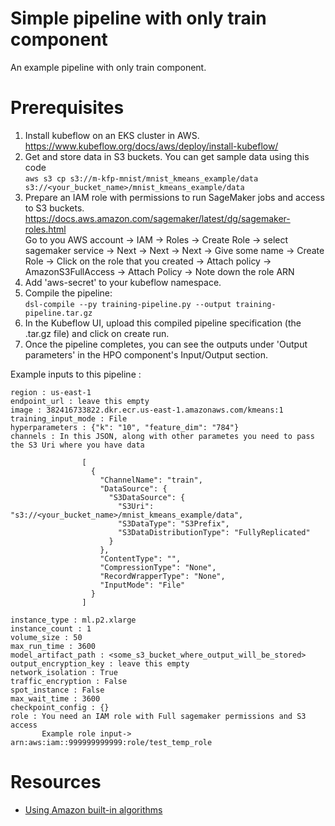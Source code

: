 # Simple pipeline with only train component

An example pipeline with only train component.

# Prerequisites 
1. Install kubeflow on an EKS cluster in AWS. https://www.kubeflow.org/docs/aws/deploy/install-kubeflow/
2. Get and store data in S3 buckets. You can get sample data using this code  
   `aws s3 cp s3://m-kfp-mnist/mnist_kmeans_example/data s3://<your_bucket_name>/mnist_kmeans_example/data`
3. Prepare an IAM role with permissions to run SageMaker jobs and access to S3 buckets. https://docs.aws.amazon.com/sagemaker/latest/dg/sagemaker-roles.html  
   Go to you AWS account -> IAM -> Roles -> Create Role -> select sagemaker service -> Next -> Next -> Next -> Give some name -> Create Role -> Click on the role that you created -> Attach policy -> AmazonS3FullAccess -> Attach Policy -> Note down the role ARN
4. Add 'aws-secret' to your kubeflow namespace.
5. Compile the pipeline:  
   `dsl-compile --py training-pipeline.py --output training-pipeline.tar.gz`
6. In the Kubeflow UI, upload this compiled pipeline specification (the .tar.gz file) and click on create run.
7. Once the pipeline completes, you can see the outputs under 'Output parameters' in the HPO component's Input/Output section.

Example inputs to this pipeline :
```buildoutcfg
region : us-east-1
endpoint_url : leave this empty
image : 382416733822.dkr.ecr.us-east-1.amazonaws.com/kmeans:1
training_input_mode : File
hyperparameters : {"k": "10", "feature_dim": "784"}
channels : In this JSON, along with other parametes you need to pass the S3 Uri where you have data

                [
                  {
                    "ChannelName": "train",
                    "DataSource": {
                      "S3DataSource": {
                        "S3Uri": "s3://<your_bucket_name>/mnist_kmeans_example/data",
                        "S3DataType": "S3Prefix",
                        "S3DataDistributionType": "FullyReplicated"
                      }
                    },
                    "ContentType": "",
                    "CompressionType": "None",
                    "RecordWrapperType": "None",
                    "InputMode": "File"
                  }
                ]

instance_type : ml.p2.xlarge
instance_count : 1
volume_size : 50
max_run_time : 3600
model_artifact_path : <some_s3_bucket_where_output_will_be_stored>
output_encryption_key : leave this empty
network_isolation : True
traffic_encryption : False
spot_instance : False
max_wait_time : 3600
checkpoint_config : {}
role : You need an IAM role with Full sagemaker permissions and S3 access 
       Example role input->  arn:aws:iam::999999999999:role/test_temp_role
```


# Resources
* [Using Amazon built-in algorithms](https://docs.aws.amazon.com/sagemaker/latest/dg/sagemaker-algo-docker-registry-paths.html)